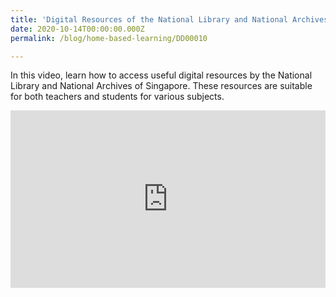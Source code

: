 ```yaml
---
title: 'Digital Resources of the National Library and National Archives of Singapore'
date: 2020-10-14T00:00:00.000Z
permalink: /blog/home-based-learning/DD00010

---
```



In this video, learn how to access useful digital resources by the National Library and National Archives of Singapore. These resources are suitable for both teachers and students for various subjects.

<style>.embed-container { position: relative; padding-bottom: 56.25%; height: 0; overflow: hidden; max-width: 100%; } .embed-container iframe, .embed-container object, .embed-container embed { position: absolute; top: 0; left: 0; width: 100%; height: 100%; }</style><div class='embed-container'>
<iframe src="https://player.vimeo.com/video/467980671" width="640" height="360" frameborder="0" allow="autoplay; fullscreen" allowfullscreen></iframe></div>

